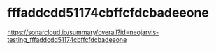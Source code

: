 # fffaddcdd51174cbffcfdcbadeeone
https://sonarcloud.io/summary/overall?id=neojarvis-testing_fffaddcdd51174cbffcfdcbadeeone
